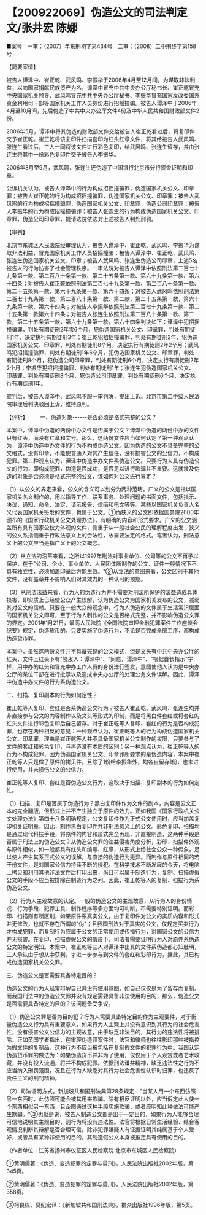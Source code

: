 # 【200922069】伪造公文的司法判定 文/张井宏 陈娜

■案号　一审：（2007）年东刑初字第434号　二审：（2008）二中刑终字第158号

【简要案情】

被告人谭泽中、崔正乾、武风鸣、李振华于2006年4月至12月间，为谋取非法利益，以向国家捐献民族资产为名，谭泽中冒充中共中央办公厅秘书长、崔正乾冒充中央国家机关领导、武风鸣冒充中共中央办公厅秘书、李振华冒充国家发改委国外资金利用司干部等国家机关工作人员身份进行招摇撞骗。被告人谭泽中于2006年4月至10月间，先后伪造了中共中央办公厅文件4份及中华人民共和国财政部文件2份。

2006年5月，谭泽中将其伪造的财政部文件交给被告人崔正乾看过后，将复印件交予崔正乾。崔正乾将该复印件扫描套印为红头红章文件，将其给被告人武风鸣、张连生看过后，三人一同将该文件进行彩色复印，给武风鸣、张连生留存，并由张连生将其中一份彩色复印件交予被告人李振华。

2006年8月至9月，武风鸣、张连生还伪造了中国银行北京市分行资金证明和印章。

公诉机关认为，被告人谭泽中的行为构成招摇撞骗罪，伪造国家机关公文、印章罪；被告人崔正乾的行为构成招摇撞骗罪，伪造国家机关公文、印章罪；被告人武风鸣的行为构成招摇撞骗罪，伪造国家机关公文、印章罪，伪造公司印章罪；被告人李振华的行为构成招摇撞骗罪；被告人张连生的行为构成伪造国家机关公文、印章罪，伪造公司印章罪，提请法院依法对上述被告人判处刑罚。

【审判】

北京市东城区人民法院经审理认为，被告人谭泽中、崔正乾、武风鸣、李振华为谋取非法利益，冒充国家机关工作人员招摇撞骗；被告人谭泽中、崔正乾、武风鸣、张连生伪造国家机关公文、印章；被告人武风鸣、张连生伪造公司印章，上述5名被告人的行为妨害了社会管理秩序。一审法院对被告人谭泽中依照刑法第二百七十九条第一款、第二百八十条第一款、第二十五条第一款、第六十九条第一款、第六十四条；对被告人崔正乾依照刑法第二百七十九条第一款、第二百八十条第一款、第二十五条第一款、第六十九条第一款、第六十四条；对被告人武风鸣依照刑法第二百七十九条第一款，第二百八十条第一款、第二款，第二十五条第一款，第六十九条第一款、第六十四条；对被告人李振华依照刑法第二百七十九条第一款、第二十五条第一款第六十四条；对被告人张连生依照刑法第二百八十条第一款、第二款，第二十五条第一款，第六十九条第一款，第六十四条判决如下：谭泽中犯招摇撞骗罪，判处有期徒刑2年零6个月，犯伪造国家机关公文、印章罪，判处有期徒刑1年，决定执行有期徒刑3年；崔正乾犯招摇撞骗罪，判处有期徒刑2年，犯伪造国家机关公文、印章罪，判处有期徒刑8个月，决定执行有期徒刑2年2个月；武风鸣犯招摇撞骗罪，判处有期徒刑1年6个月，犯伪造国家机关公文、印章罪，判处有期徒刑8个月，犯伪造公司印章罪，判处有期徒刑6个月，决定执行有期徒刑2年2个月；李振华犯招摇撞骗罪，判处有期徒刑1年；张连生犯伪造国家机关公文、印章罪，判处有期徒刑8个月，犯伪造公司印章罪，判处有期徒刑6个月，决定执行有期徒刑1年。

宣判后，被告人谭泽中、武风鸣不服一审判决，提出上诉。北京市第二中级人民法院审理后判决驳回上诉，维持原判。

【评析】 　　一、伪造对象------是否必须是格式完整的公文？

本案中，谭泽中伪造的两份中办文件是否属于公文？谭泽中伪造的两份中办的文件只有红头，而没有红章和文号。那么，这两份文件应当如何认定？第一种观点认为，谭泽中伪造中办文件的行为不构成伪造公文。因为伪造的公文不具备完整的公文格式，没有印章，不能使普通人对其产生信任，没有损害公文的公信力，不构成犯罪。第二种观点认为，谭泽中伪造中办文件系伪造公文。只要行为人具有伪造公文的行为，即构成犯罪，伪造是否成功，是否足以进行欺骗并不重要。这就涉及伪造的对象是否必须是格式完整的公文，该如何对公文进行界定？

（1）从公文的界定来看，公文的含义可以划分为两种范畴。广义的公文是指以国家机关名义制作的，用以指导工作、联系事务、处理问题的书面文件，包括指示、决议、通知、命令、决定、请示报告、信函和电文等等。某些以国家机关负责人名义代表国家机关签发的文件，也属于公文。①而狭义的公文即依据国务院2000年颁布的《国家行政机关公文处理办法》，有明确的内容和形式要求。广义的公文涵盖所有具有国家公权力外观的文件，侧重于从一般社会公民的理解程度出发；狭义的公文系指侧重于行政法意义上的合法性，故需要法定的格式。笔者认为，刑法意义上的公文应当是指广义上的公文概念。

（2）从立法的沿革来看，之所以1997年刑法对事业单位、公司等的公文不再予以保护，在于"公司、企业、事业单位、人民团体所制作的公文、证件一般情况下不具有独立性，必须加盖印章后方能生效。"②从立法的意图来看，公文区别于其他文件，没有盖章并不影响人们对其效力的一种认可的预期。

（3）从刑法法益来看，行为人的伪造行为并不需要对刑法所保护的法益造成具体损害，即实质上已经使公众产生误解，认为伪造公文为国家机关发布的公文，减弱其对公文的信赖。只要在一般大众的观念中，行为人伪造的文件属于生活常识层面的国家机关公文即可，至于行为人制作的公文是否格式完整，并不影响伪造公文罪的界定。2001年1月21日，最高人民法院《全国法院审理金融犯罪案件工作座谈会纪要》规定，伪造货币的，只要实施了伪造行为，不论是否完成全部工序，都构成伪造货币罪。

本案中，虽然这两份文件并不具备完整的公文模式，但是文头有中共中央办公厅的红头，文件上红头下有"签发人：谭泽中"、"同意，谭泽中"、"根据首长指示"字样，用中办的红头和冒充中办工作人员的身份进行签发，意图使他人认为是中央办公厅的某位干部在进行批示以及造成中央办公厅的处理公务文件误解。因此，谭泽中伪造中办文件的行为系伪造公文。

二、扫描、复印副本的行为如何定性？

崔正乾等人复印、套红是否系伪造公文行为？被告人崔正乾、武风鸣、张连生均并非直接参与公文的内容制作以及文头等形式的印制，而是将黑白件套红或将套红的红头文件进行彩色复印后自己留存。对于崔正乾等人复印、套红的行为是否构成犯罪，也存在两种相反的意见：一种观点认为，崔正乾等人的行为构成伪造国家机关公文、印章罪，理由是崔正乾等人并不具备国家机关公文制作的权限，只要参与了文件的套红和彩色复印，与再造没有本质的区别；另一种观点认为，崔正乾等人的行为不构成犯罪，因为伪造国家机关公文、印章罪所要求的是伪造内容，本案中崔正乾等人只是做了原件的拷贝件，且除了1份给李振华外，均各自留存1份，也未进行使用，并未损伤公文的公信力。

崔正乾等人复印、套红是否伪造公文行为，这取决于扫描、复印副本的行为如何定性。

（1）扫描、复印是否属于伪造行为？黑白复印件作为文件的副本，内容是公文正本的完全翻版，但形式上并不产生独立于原件的效力。正如我国《国家行政机关公文处理办法》第四十八条明确规定，公文复印件作为正式公文使用时，应当加盖复印机关证明章。因此，制作黑白复印件并非刑法意义上的公文。彩色复印、扫描均是通过现代科技手段，将原件的内容和形式完全再现，非直接制造，这两种手段是否属于刑法上的伪造公文？从伪造公文罪的法益侵害角度分析，彩印、扫描件外观与原件相似，如一般都具有红头和编号、红章，从形式上给社会公众一种假象，足以使人产生其系正式公文的误解，与直接的伪造行为无异。而制作与原件相同的若干份文件，是对国家公信力持续不断的侵犯。在科学技术不断发展的今天，将电脑上拷贝和利用其他非法文件后打印出来，尚且可以属于制造行为，复制、扫描虚假公文的手段不应当被排除在制造行为之列。因此，崔正乾等人的复制、扫描行为系伪造公文。

（2）行为人主观故意的认定。一般的伪造公文的主观故意，从行为人的身份情况、行为手段、犯罪工具、制作程序等多方面均可判断，不需要特别证明。而彩印、扫描则有所区别，如果原件系真实公文，由于复印件对公文的实质内容和形式并无修改，也就不存在所谓的"伪"；且我国刑法对于真实的公文，仅规定买卖行为才构成犯罪，而复制行为应属于公文的正常使用或传播行为，对国家公文的公信力并无损害。在复印、扫描虚假公文的情形下，司法者需要证明行为人对原件系伪造公文的特定明知。本案中，崔正乾等三人对谭泽中出具的文件系伪造都心知肚明，三人承认由于想从中获利，才进一步参与到文件的套红和彩印行为，据此，其已构成伪造国家机关公文罪。

三、伪造公文是否需要具备特定目的？

伪造公文的行为人经常辩解自己并没有使用意图，如自己仅仅是为了留存而复制。而我国刑法中的伪造公文罪并没有规定需要具备非法使用的目的，那么，伪造公文是否需要具备特定的目的？该问题备受争议。

（1）伪造公文罪是否为目的犯？行为人需要具备特定目的作为主观要件，对于衡量伪造公文行为具有重要意义。如果行为人主观上并没有意识到其行为的社会危害性，没有侵害公文公信力的主观故意，由于缺乏非法目的，其行为的违法性将被排除。正如英国学者指出，在审理伪造罪案件时，法官和律师也往往影印那些被指控为假文件的复制品，这种行为不应当被包括在复制假文件的犯罪行为中。我国认定伪造货币罪的做法为：如果伪造货币并非为了使用，仅仅用于个人观赏或者艺术收藏，并没有投入流通，将并不构成犯罪。依据刑法谦益精神，缺乏违法性之行为不应当纳入刑罚范围，况且在行为人缺乏对其行为社会危害性认识时归罪，也违反了责任主义的刑罚精神。

（2）司法证明方式。新加坡共和国刑法典第28条规定："当某人用一个东西仿照另一东西时，此仿照可能会被其用来欺骗。除有相反证明以外，应当假定此人使一个东西相似另一东西，且企图通过这种手段实施欺骗，或者应明知此种做法可能产生欺骗。"③也就是说，被告人制造公文都是出于一定目的，如果行为人能够合理可信地说明其主观目的，则行为将没有违法性。法官将根据日常生活经验、结合客观情况判断其辩解是否合理可信。除非犯罪嫌疑人有证据证明其纯属基于个人爱好，或者具有某种非使用的目的，其制造假公文本身被推定具有使用的目的。

（作者单位：江苏省扬州市仪征区人民检察院 北京市东城区人民检察院）

①黄明儒著：《伪造、变造犯罪的定罪与量刑》，人民法院出版社2002年版，第345页。

②黄明儒著：《伪造、变造犯罪的定罪与量刑》，人民法院出版社2002年版，第358页。

③柯良栋、莫纪宏译：《新加坡共和国刑法典》，群众出版社1996年版，第5页。